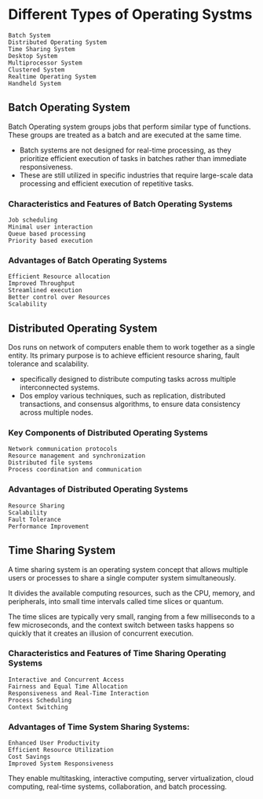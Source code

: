 # Different Types of Operating Systms 
    Batch System
    Distributed Operating System
    Time Sharing System
    Desktop System
    Multiprocessor System
    Clustered System
    Realtime Operating System
    Handheld System

## Batch Operating System
Batch Operating system groups jobs that perform similar type of functions. These groups are treated as a batch and are executed at the same time.
- Batch systems are not designed for real-time processing, as they prioritize efficient execution of tasks in batches rather than immediate responsiveness.
- These are still utilized in specific industries that require large-scale data processing and efficient execution of repetitive tasks.

### Characteristics and Features of Batch Operating Systems
    Job scheduling
    Minimal user interaction
    Queue based processing
    Priority based execution

### Advantages of Batch Operating Systems
    Efficient Resource allocation
    Improved Throughput
    Streamlined execution
    Better control over Resources
    Scalability

## Distributed Operating System
Dos runs on network of computers enable them to work together as a single entity. Its primary purpose is to achieve efficient resource sharing, fault tolerance and scalability.
- specifically designed to distribute computing tasks across multiple interconnected systems.
- Dos employ various techniques, such as replication, distributed transactions, and consensus algorithms, to ensure data consistency across multiple nodes.

### Key Components of Distributed Operating Systems
    Network communication protocols
    Resource management and synchronization
    Distributed file systems
    Process coordination and communication

### Advantages of Distributed Operating Systems
    Resource Sharing
    Scalability
    Fault Tolerance
    Performance Improvement

## Time Sharing System 
A time sharing system is an operating system concept that allows multiple users or processes to share a single computer system simultaneously.

It divides the available computing resources, such as the CPU, memory, and peripherals, into small time intervals called time slices or quantum.

The time slices are typically very small, ranging from a few milliseconds to a few microseconds, and the context switch between tasks happens so quickly that it creates an illusion of concurrent execution.

### Characteristics and Features of Time Sharing Operating Systems
    Interactive and Concurrent Access
    Fairness and Equal Time Allocation
    Responsiveness and Real-Time Interaction
    Process Scheduling
    Context Switching

### Advantages of Time System Sharing Systems:
    Enhanced User Productivity
    Efficient Resource Utilization
    Cost Savings
    Improved System Responsiveness

They enable multitasking, interactive computing, server virtualization, cloud computing, real-time systems, collaboration, and batch processing.